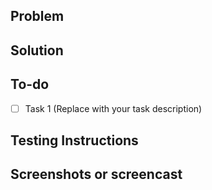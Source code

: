 <!-- 
Thanks for contributing to GlotPress! Please, follow the GlotPress Contributing Guidelines:
https://github.com/GlotPress/GlotPress/blob/develop/CONTRIBUTING.md 
-->

## Problem

<!--
Please, describe what is the status/problem before the PR.
-->

## Solution

<!--
Please, describe how this PR improves the situation.
-->

## To-do

<!--
Please, describe the other undone tasks or items on the to-do list for this PR,
only if it is applicable.
-->
- [ ] Task 1 (Replace with your task description)

## Testing Instructions
<!-- 
Add as many details as possible to help others reproduce the issue and test the fix.
"Before / After" screenshots can also be very helpful when the change is visual.
Please, include step-by-step instructions on how to test this PR:
1. Open a original string in a project.
2. Add the translation.
3. etc. 
-->

## Screenshots or screencast
<!-- 
Only if it is applicable 
-->